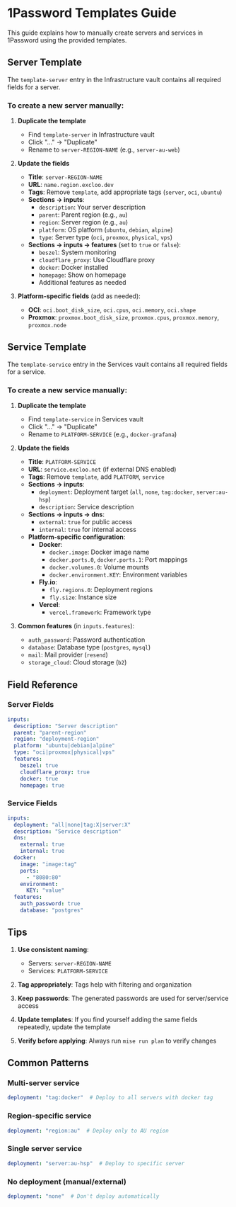 # 1Password Templates Guide

This guide explains how to manually create servers and services in 1Password using the provided templates.

## Server Template

The `template-server` entry in the Infrastructure vault contains all required fields for a server.

### To create a new server manually:

1. **Duplicate the template**
   - Find `template-server` in Infrastructure vault
   - Click "..." → "Duplicate"
   - Rename to `server-REGION-NAME` (e.g., `server-au-web`)

2. **Update the fields**
   - **Title**: `server-REGION-NAME`
   - **URL**: `name.region.excloo.dev`
   - **Tags**: Remove `template`, add appropriate tags (`server`, `oci`, `ubuntu`)
   - **Sections → inputs**:
     - `description`: Your server description
     - `parent`: Parent region (e.g., `au`)
     - `region`: Server region (e.g., `au`)
     - `platform`: OS platform (`ubuntu`, `debian`, `alpine`)
     - `type`: Server type (`oci`, `proxmox`, `physical`, `vps`)
   - **Sections → inputs → features** (set to `true` or `false`):
     - `beszel`: System monitoring
     - `cloudflare_proxy`: Use Cloudflare proxy
     - `docker`: Docker installed
     - `homepage`: Show on homepage
     - Additional features as needed

3. **Platform-specific fields** (add as needed):
   - **OCI**: `oci.boot_disk_size`, `oci.cpus`, `oci.memory`, `oci.shape`
   - **Proxmox**: `proxmox.boot_disk_size`, `proxmox.cpus`, `proxmox.memory`, `proxmox.node`

## Service Template

The `template-service` entry in the Services vault contains all required fields for a service.

### To create a new service manually:

1. **Duplicate the template**
   - Find `template-service` in Services vault
   - Click "..." → "Duplicate"
   - Rename to `PLATFORM-SERVICE` (e.g., `docker-grafana`)

2. **Update the fields**
   - **Title**: `PLATFORM-SERVICE`
   - **URL**: `service.excloo.net` (if external DNS enabled)
   - **Tags**: Remove `template`, add `PLATFORM`, `service`
   - **Sections → inputs**:
     - `deployment`: Deployment target (`all`, `none`, `tag:docker`, `server:au-hsp`)
     - `description`: Service description
   - **Sections → inputs → dns**:
     - `external`: `true` for public access
     - `internal`: `true` for internal access
   - **Platform-specific configuration**:
     - **Docker**: 
       - `docker.image`: Docker image name
       - `docker.ports.0`, `docker.ports.1`: Port mappings
       - `docker.volumes.0`: Volume mounts
       - `docker.environment.KEY`: Environment variables
     - **Fly.io**:
       - `fly.regions.0`: Deployment regions
       - `fly.size`: Instance size
     - **Vercel**:
       - `vercel.framework`: Framework type

3. **Common features** (in `inputs.features`):
   - `auth_password`: Password authentication
   - `database`: Database type (`postgres`, `mysql`)
   - `mail`: Mail provider (`resend`)
   - `storage_cloud`: Cloud storage (`b2`)

## Field Reference

### Server Fields
```yaml
inputs:
  description: "Server description"
  parent: "parent-region"
  region: "deployment-region"
  platform: "ubuntu|debian|alpine"
  type: "oci|proxmox|physical|vps"
  features:
    beszel: true
    cloudflare_proxy: true
    docker: true
    homepage: true
```

### Service Fields
```yaml
inputs:
  deployment: "all|none|tag:X|server:X"
  description: "Service description"
  dns:
    external: true
    internal: true
  docker:
    image: "image:tag"
    ports:
      - "8080:80"
    environment:
      KEY: "value"
  features:
    auth_password: true
    database: "postgres"
```

## Tips

1. **Use consistent naming**: 
   - Servers: `server-REGION-NAME`
   - Services: `PLATFORM-SERVICE`

2. **Tag appropriately**: Tags help with filtering and organization

3. **Keep passwords**: The generated passwords are used for server/service access

4. **Update templates**: If you find yourself adding the same fields repeatedly, update the template

5. **Verify before applying**: Always run `mise run plan` to verify changes

## Common Patterns

### Multi-server service
```yaml
deployment: "tag:docker"  # Deploy to all servers with docker tag
```

### Region-specific service
```yaml
deployment: "region:au"  # Deploy only to AU region
```

### Single server service
```yaml
deployment: "server:au-hsp"  # Deploy to specific server
```

### No deployment (manual/external)
```yaml
deployment: "none"  # Don't deploy automatically
```
